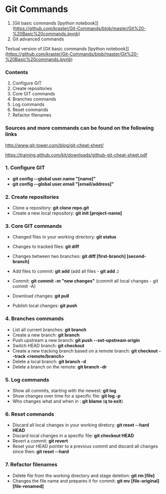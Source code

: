 # Git Commands

1. [Git basic commands [Ipython notebook]] (https://github.com/kraster/Git-Commands/blob/master/Git%20-%20Basic%20commands.ipynb)
2. Git advanced commands


Textual version of [Git basic commands [Ipython notebook]] (https://github.com/kraster/Git-Commands/blob/master/Git%20-%20Basic%20commands.ipynb)


### Contents
1. Configure GIT
2. Create repositories
3. Core GIT commands
4. Branches commands
5. Log commands
6. Reset commands
7. Refactor filenames

### Sources and more commands can be found on the following links
http://www.git-tower.com/blog/git-cheat-sheet/

https://training.github.com/kit/downloads/github-git-cheat-sheet.pdf

### 1. Configure GIT
* **git config --global user.name "[name]"**
* **git config --global user.email "[email/address]"**

### 2. Create repositories
* Clone a repository: **git clone repo.git**
* Create a new local repository: **git init [project-name]**

### 3. Core GIT commands
* Changed files in your working directory: **git status**
* Changes to tracked files: **git diff**
* Changes between two branches: **git diff [first-branch] [second-branch]**

* Add files to commit: **git add** (add all files - **git add .**)
* Commit: **git commit -m "new changes"** (commit all local changes - git commit -A)

* Download changes: **git pull**
* Publish local changes: **git push**

### 4. Branches commands
* List all current branches: **git branch**
* Create a new branch: **git branch <branch>**
* Push upstream a new branch: **git push --set-upstream origin <branch>**
* Switch HEAD branch: **git checkout <branch>**
* Create a new tracking branch based on a remote branch: **git checkout --track <remote/branch>**
* Delete a local branch: **git branch -d <branch>**
* Delete a branch on the remote: **git branch -dr <branch>**

### 5. Log commands
* Show all commits, starting with the newest: **git log**
* Show changes over time for a specific file: **git log -p <file>**
* Who changes what and when in <file>: **git blame <file>** (**q to exit**)

### 6. Reset commands
* Discard all local changes in your working diretory: **git reset --hard HEAD**
* Discard local changes in a specific file: **git checkout HEAD <file>**
* Revert a commit: **git revert <commit>**
* Reset your HEAD pointer to a previous commit and discard all changes since then: **git reset --hard <commit>**

### 7. Refactor filenames
* Delete file from the working directory and stage deletion: **git rm [file]**
* Changes the file name and prepares it for commit: **git mv [file-original] [file-renamed]**